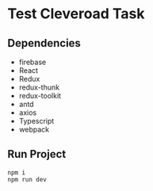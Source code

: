 # Test Cleveroad Task

## Dependencies 
- firebase 
- React
- Redux
- redux-thunk
- redux-toolkit
- antd
- axios 
- Typescript
- webpack

## Run Project
```
npm i 
npm run dev 
```

